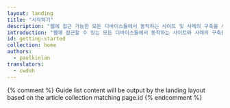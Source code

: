 ```yaml
---
layout: landing
title: "시작하기"
description: "웹에 접근 가능한 모든 디바이스들에서 동작하는 사이트 및 사례의 구축을 시작하는 것은 종종 난감하게 보일 수 있습니다."
introduction: "웹에 접근할 수 있는 모든 디바이스들에서 동작하는 사이트와 사례의 구축을 시작하는 것은 종종 난감하게 보일 수 있습니다."
id: getting-started
collection: home
authors:
  - paulkinlan
translators:
  - cwdoh
---
```


{% comment %}
Guide list content will be output by the landing layout based on the article collection matching page.id
{% endcomment %}
